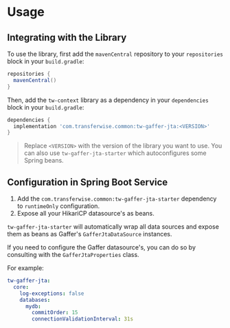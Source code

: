 # Usage

## Integrating with the Library
To use the library, first add the `mavenCentral` repository to your `repositories` block in your `build.gradle`:
```groovy
repositories {
  mavenCentral()
}
```
Then, add the `tw-context` library as a dependency in your `dependencies` block in your `build.gradle`:
```groovy
dependencies {
  implementation 'com.transferwise.common:tw-gaffer-jta:<VERSION>'
}
```
> Replace `<VERSION>` with the version of the library you want to use.
> You can also use `tw-gaffer-jta-starter` which autoconfigures some Spring beans.

## Configuration in Spring Boot Service

1. Add the `com.transferwise.common:tw-gaffer-jta-starter` dependency to `runtimeOnly` configuration.
2. Expose all your HikariCP datasource's as beans.

`tw-gaffer-jta-starter` will automatically wrap all data sources and expose them as beans as Gaffer's `GafferJtaDataSource` instances.

If you need to configure the Gaffer datasource's, you can do so by consulting with the `GafferJtaProperties` class.

For example:

```yaml
tw-gaffer-jta:
  core:
    log-exceptions: false
    databases:
      mydb:
        commitOrder: 15
        connectionValidationInterval: 31s
```

